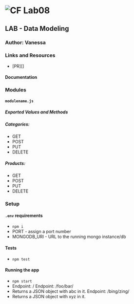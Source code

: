 ![CF](http://i.imgur.com/7v5ASc8.png) Lab08
=================================================

## LAB - Data Modeling
### Author: Vanessa
### Links and Resources
* [PR][]
#### Documentation


### Modules
#### `modulename.js`


##### Exported Values and Methods

##### Categories:
* GET 
* POST
* PUT 
* DELETE 


##### Products:
* GET 
* POST
* PUT 
* DELETE 


### Setup


#### `.env` requirements
* `npm i`
* PORT - assign a port number
* MONGODB_URI - URL to the running mongo instance/db

#### Tests
* `npm test`


#### Running the app
* `npm start`
* Endpoint: /
   Endpoint: /foo/bar/
* Returns a JSON object with abc in it.
   Endpoint: /bing/zing/
* Returns a JSON object with xyz in it.

  

